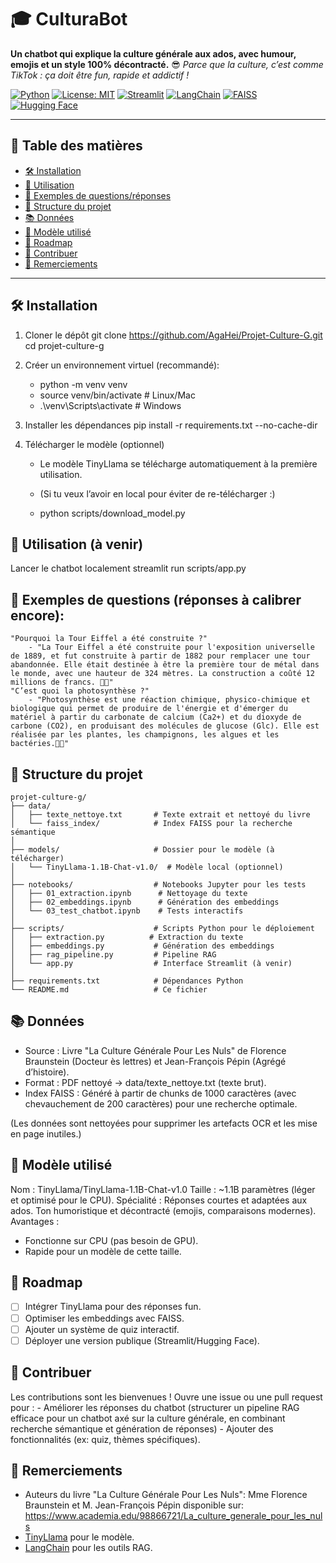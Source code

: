 # 🎓 CulturaBot

**Un chatbot qui explique la culture générale aux ados, avec humour, emojis et un style 100% décontracté.** 😎
*Parce que la culture, c’est comme TikTok : ça doit être fun, rapide et addictif !*

[![Python](https://img.shields.io/badge/Python-3.10-blue)](https://www.python.org/)
[![License: MIT](https://img.shields.io/badge/License-MIT-yellow.svg)](https://opensource.org/licenses/MIT)
[![Streamlit](https://img.shields.io/badge/Streamlit-1.28.0-ff4b4b)](https://streamlit.io/)
[![LangChain](https://img.shields.io/badge/LangChain-0.3.27-green)](https://python.langchain.com/)
[![FAISS](https://img.shields.io/badge/FAISS-1.7.4-orange)](https://github.com/facebookresearch/faiss)
[![Hugging Face](https://img.shields.io/badge/Hugging%20Face-TinyLlama-yellow)](https://huggingface.co/TinyLlama)


---

## 📌 Table des matières
- [🛠 Installation](#-installation)
- [🚀 Utilisation](#-utilisation)
- [🌟 Exemples de questions/réponses](#-exemples-de-questionsréponses)
- [📂 Structure du projet](#-structure-du-projet)
- [📚 Données](#-données)
- [🤖 Modèle utilisé](#-modèle-utilisé)
- [🚀 Roadmap](#-suite-de-développement)
- [🙌 Contribuer](#-optimiser-ajouter-des-fonctionnalités)
- [🙏 Remerciements](#-remerciements)

---

## 🛠 Installation


1. Cloner le dépôt
    git clone https://github.com/AgaHei/Projet-Culture-G.git
    cd projet-culture-g

2. Créer un environnement virtuel (recommandé):
    - python -m venv venv
    - source venv/bin/activate  # Linux/Mac
    - .\venv\Scripts\activate   # Windows

3. Installer les dépendances
    pip install -r requirements.txt --no-cache-dir

4. Télécharger le modèle (optionnel)
    - Le modèle TinyLlama se télécharge automatiquement à la première utilisation.
    - (Si tu veux l’avoir en local pour éviter de re-télécharger :)

    - python scripts/download_model.py

## 🚀 Utilisation (à venir)
Lancer le chatbot localement
streamlit run scripts/app.py

## 🌟 Exemples de questions (réponses à calibrer encore):

    "Pourquoi la Tour Eiffel a été construite ?" 
        - "La Tour Eiffel a été construite pour l'exposition universelle de 1889, et fut construite à partir de 1882 pour remplacer une tour abandonnée. Elle était destinée à être la première tour de métal dans le monde, avec une hauteur de 324 mètres. La construction a coûté 12 millions de francs. 🗼✨"
    "C’est quoi la photosynthèse ?" 
        - "Photosynthèse est une réaction chimique, physico-chimique et biologique qui permet de produire de l'énergie et d'émerger du matériel à partir du carbonate de calcium (Ca2+) et du dioxyde de carbone (CO2), en produisant des molécules de glucose (Glc). Elle est réalisée par les plantes, les champignons, les algues et les bactéries.🌿💚"

## 📂 Structure du projet

    projet-culture-g/
    ├── data/
    │   ├── texte_nettoye.txt       # Texte extrait et nettoyé du livre
    │   └── faiss_index/            # Index FAISS pour la recherche sémantique
    │
    ├── models/                     # Dossier pour le modèle (à télécharger)
    │   └── TinyLlama-1.1B-Chat-v1.0/  # Modèle local (optionnel)
    │
    ├── notebooks/                  # Notebooks Jupyter pour les tests
    │   ├── 01_extraction.ipynb      # Nettoyage du texte
    │   ├── 02_embeddings.ipynb      # Génération des embeddings
    │   └── 03_test_chatbot.ipynb    # Tests interactifs
    │
    ├── scripts/                    # Scripts Python pour le déploiement
    │   ├── extraction.py          # Extraction du texte
    │   ├── embeddings.py           # Génération des embeddings
    │   ├── rag_pipeline.py         # Pipeline RAG
    │   └── app.py                  # Interface Streamlit (à venir)
    │
    ├── requirements.txt            # Dépendances Python
    └── README.md                   # Ce fichier

## 📚 Données

- Source : Livre "La Culture Générale Pour Les Nuls" de Florence Braunstein (Docteur ès lettres) et Jean-François Pépin (Agrégé d’histoire).
- Format : PDF nettoyé → data/texte_nettoye.txt (texte brut).
- Index FAISS : Généré à partir de chunks de 1000 caractères (avec chevauchement de 200 caractères) pour une recherche optimale.

(Les données sont nettoyées pour supprimer les artefacts OCR et les mise en page inutiles.)

## 🤖 Modèle utilisé

Nom : TinyLlama/TinyLlama-1.1B-Chat-v1.0
Taille : ~1.1B paramètres (léger et optimisé pour le CPU).
Spécialité : Réponses courtes et adaptées aux ados. Ton humoristique et décontracté (emojis, comparaisons modernes).
Avantages :
- Fonctionne sur CPU (pas besoin de GPU).
- Rapide pour un modèle de cette taille.

## 🚀 Roadmap
- [ ] Intégrer TinyLlama pour des réponses fun.
- [ ] Optimiser les embeddings avec FAISS.
- [ ] Ajouter un système de quiz interactif.
- [ ] Déployer une version publique (Streamlit/Hugging Face).

## 🙌 Contribuer
Les contributions sont les bienvenues ! Ouvre une issue ou une pull request pour :
    - Améliorer les réponses du chatbot (structurer un pipeline RAG efficace pour un chatbot axé sur la culture générale, en combinant recherche sémantique et génération de réponses)
    - Ajouter des fonctionnalités (ex: quiz, thèmes spécifiques).

## 🙏 Remerciements
- Auteurs du livre "La Culture Générale Pour Les Nuls": Mme Florence Braunstein et M. Jean-François Pépin disponible sur: https://www.academia.edu/98866721/La_culture_generale_pour_les_nuls 
- [TinyLlama](https://huggingface.co/TinyLlama) pour le modèle.
- [LangChain](https://python.langchain.com/) pour les outils RAG.